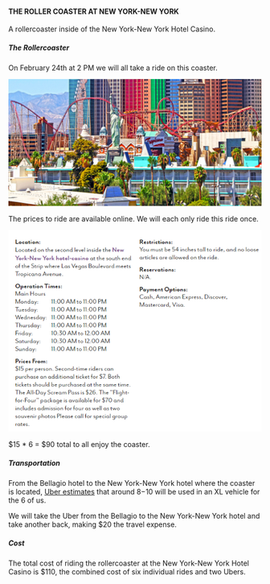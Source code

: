 #### THE ROLLER COASTER AT NEW YORK-NEW YORK

A rollercoaster inside of the New York-New York Hotel Casino.

##### The Rollercoaster
On February 24th at 2 PM we will all take a ride on this coaster.

![rollercoaster](images/RollercoasterView.jpg "New York-New York coaster")

The prices to ride are available online. We will each only ride this ride once.

![rollercoaster](images/Rollercoaster.png "New York-New York coaster")

$15 * 6 = $90 total to all enjoy the coaster.

##### Transportation
From the Bellagio hotel to the New York-New York hotel where the coaster is located, [Uber estimates](https://www.uber.com/fare-estimate/) that around $8-$10 will be used in an XL vehicle for the 6 of us.

We will take the Uber from the Bellagio to the New York-New York hotel and take another back, making $20 the travel expense.

##### Cost
The total cost of riding the rollercoaster at the New York-New York Hotel Casino is $110, the combined cost of six individual rides and two Ubers.
